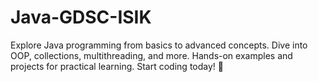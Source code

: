 # Java-GDSC-ISIK
Explore Java programming from basics to advanced concepts. Dive into OOP, collections, multithreading, and more. Hands-on examples and projects for practical learning. Start coding today! 🚀
